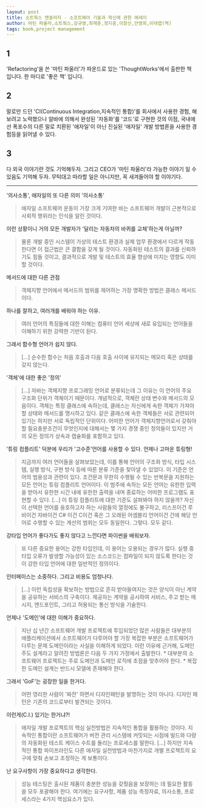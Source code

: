 ```yaml
---
layout: post
title: 소트웍스 앤솔러지 - 소프트웨어 기술과 혁신에 관한 에세이
author: 마틴 파울러,소트웍스,강규영,최재훈,정지웅,이창신,안영희,이대엽(역)
tags: book,project management
---
```


## 1
'Refactoring'을 쓴 '마틴 파울러'가 파운드로 있는 'ThoughtWorks'에서 출판한 책 입니다. 한 마디로 '좋은 책' 입니다.

## 2
말로만 드던 'CI(Continuous Integration,지속적인 통합)'를 회사에서 사용한 경험, 해보려고 노력했으나 알바에 의해서 완성된 '자동화'를 '코드'로 구현한 것의 이점, 국내에선 폭포수의 다른 말로 치환된 '애자일'이 아닌 진실된 '애자일' 개발 방법론을 사용한 경험등을 읽어낼 수 있다.

## 3
다 외국 이야기란 것도 기억해두자. 그리고 CEO가 '마틴 파울러'라 가능한 이야기 일 수 있음도 기억해 두자. 무턱대고 따라할 일은 아니지만, 꼭 새겨들어야 할 이야기다.



-----

'의사소통', 애자일의 또 다른 의미 '의사소통'
> 애자일 소프트웨어 운동이 가장 크게 기여한 바는 소프트웨어 개발이 근본적으로 사회적 행위라는 인식을 알린 것이다.

이런 상황이니 거의 모든 개발자가 '달리는 자동차의 바퀴를 교체'하는게 아닐까?
> 물론 개발 중인 시스템이 가상의 테스트 환경과 실제 업무 환경에서 다르게 작동한다면 이 접근법은 큰 결함을 갖게 될 것이다. 자동화된 테스트의 결과를 신뢰하기도 힘들 것이고, 결과적으로 개발 및 테스트의 효율 향상에 미치는 영향도 미미할 것이다.

메서드에 대한 다른 관점
> 객체지향 언어에서 메서드의 범위를 제어하는 가장 명확한 방법은 클래스 메서드이다.

하나를 잘하고, 여러개를 배워야 하는 이유.
> 여러 언어의 특징들에 대한 이해는 컴퓨터 언어 세상에 새로 유입되는 언어들을 이해하기 위한 강력한 기반이 된다.

그래서 함수형 언어가 쉽지 않다.
> [...] 순수한 함수는 처음 호출과 다음 호출 사이에 유지되는 메모리 혹은 상태를 갖지 않는다.

'객체'에 대한 좋은 '정의'
> [...] 자바는 객체지향 프로그래밍 언어로 분류되는데 그 이유는 이 언어의 주요 구조화 단위가 객체이기 때문이다. 개념적으로, 객체란 상태 변수와 메서드의 모음이다. 객체는 특정 클래스에 속하는데, 클래스는 자신에게 속한 객체가 가져아 할 상태와 메서드를 명시하고 있다. 같은 클래스에 속한 객체들은 서로 관련되어 있기는 하지만 서로 독립적인 단위이다. 어떠한 언어가 객체지향언어로서 갖춰야 할 필요충분조건이 무엇인지에 대해서는 몇 가지 경쟁 중인 정의들이 있지만 거의 모든 정의가 상속과 캡슐화를 포함하고 있다.

'튜링 컴플리트' 덕분에 우리가 '고수준'언어를 사용할 수 있다. 언제나 고마운 튜링형!
> 지금까지 여러 언어들을 살펴보았는데, 이를 통해 언어의 구조화 방식, 타입 시스템, 실행 방식, 구현 방식 등에 따른 분류 기준을 찾아낼 수 있었다. 이 기준은 언어의 범용성과 관련이 있다. 조건문과 무한히 수행될 수 있는 반복문을 지원하는 모든 언어는 튜링 컴플리트 언어이다. 이 범주에 속하는 모든 언어는 유한한 입력을 받아서 유한한 시간 내에 유한한 출력을 내며 종료하는 어떠한 프로그램도 표현할 수 있다. [...] 이 튜링 컴플리트에 대한 기준도 살펴봐야 하지 않을까? 자신이 선택한 언어를 옹호하고자 하는 사람들의 열정에도 불구하고, 리스프이건 루비이건 자바이건 C# 이건 C이건 혹은 그 오래된 어셈블리 언어이건 간에 해당 언어로 수행할 수 있는 계산의 범위는 모두 동일한다. 그렇다. 모두 같다.

강타입 언어가 좋다가도 좋지 않다고 느낀다면 파이썬을 배워보자.
> 또 다른 중요한 용어는 강한 타입인데, 이 용어는 오용되는 경우가 많다. 실행 중 타입 오류가 발생할 가능성이 있는 소스코드는 컴파일이 되지 않도록 한다는 것이 강한 타입 언어에 대한 일반적인 정의이다.

인터페이스는 소중하다. 그리고 비용도 엄청나다.
> [...] 이런 독립성을 확보하는 방법으로 흔히 받아들여지는 것은 양식이 아닌 계약을 공유하는 서비스의 구축이다. 제공자는 계약을 공시하여 서비스, 주고 받는 메시지, 엔드포인트, 그리고 허용되는 통신 방식을 기술한다.

언제나 '도메인'에 대한 이해가 중요하다.
> 지난 십 년간 소프트웨어 개발 프로젝트에 투입되었던 많은 사람들은 대부분의 애플리케이션에서 소프트웨어가 다루어야 할 가장 복잡한 부분은 소프트웨어가 다루는 문제 도메인이라는 사실을 이해하게 되었다. 이런 이유에 근거해, 도메인 주도 설계라고 알려진 방법론은 다음 두 가지 가정에서 출발한다. * 대부분의 소프트웨어 프로젝트는 주로 도메인과 도메인 로직에 초점을 맞추어야 한다. * 복잡한 도메인 설계는 반드시 모델에 존재해야 한다.

그래서 'GoF'는 굉장한 일을 한거다.
> 어떤 영리한 사람이 '짜잔' 하면서 디자인패턴을 발명하는 것이 아니다. 디자인 패턴은 기존의 코드로부터 발견되는 것이다.

이런게(C.I.) 있기는 한거냐?!
> 애자일 개발 프로젝트의 핵심 실천방법은 지속적인 통합을 활용하는 것이다. 지속적인 통합이란 소프트웨어가 버전 관리 시스템에 커밋되는 시점에 빌드와 다량의 자동화된 테스트 케이스 수트를 돌리는 프로세스를 말한다. [...] 하지만 지속적인 통합 파이프라인도 다른 애자일 실천방법과 마찬가지로 개별 프로젝트의 요구에 맞춰 손보고 조정하는 게 보통이다.

난 요구사항이 가장 중요하다고 생각한다.
> 성능 테스팅은 출시된 제품이 충분한 성능을 갖췄음을 보장하는 데 필요한 활동을 모두 포괄해야 한다. 여기에는 요구사항, 제품 성능 측정자료, 의사소통, 프로세스라는 4가지 핵심요소가 있다.
